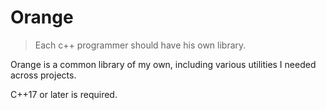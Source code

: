 # Orange

> Each c++ programmer should have his own library.

Orange is a common library of my own, including various utilities I needed across projects.

C++17 or later is required.